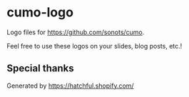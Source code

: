 # cumo-logo

Logo files for https://github.com/sonots/cumo.

Feel free to use these logos on your slides, blog posts, etc.!

## Special thanks

Generated by https://hatchful.shopify.com/
